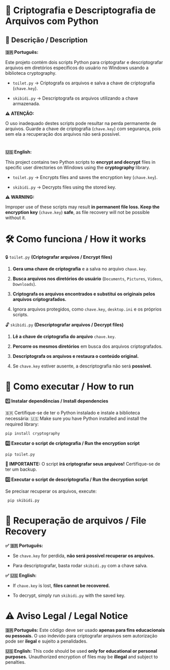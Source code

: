 # 🔐 Criptografia e Descriptografia de Arquivos com Python
## 📌 Descrição / Description

**🇧🇷 Português:**

Este projeto contém dois scripts Python para criptografar e descriptografar arquivos em diretórios específicos do usuário no Windows usando a biblioteca cryptography.

- `toilet.py` → Criptografa os arquivos e salva a chave de criptografia (`chave.key`).

- `skibidi.py` → Descriptografa os arquivos utilizando a chave armazenada.

**⚠️ ATENÇÃO:**

 O uso inadequado destes scripts pode resultar na perda permanente de arquivos. Guarde a chave de criptografia (`chave.key`) com segurança, pois sem ela a recuperação dos arquivos não será possível.

#

**🇺🇸 English:**

This project contains two Python scripts to **encrypt and decrypt** files in specific user directories on Windows using the **cryptography** library.

- `toilet.py` → Encrypts files and saves the encryption key (`chave.key`).

- `skibidi.py` → Decrypts files using the stored key.

**⚠️ WARNING:**

Improper use of these scripts may result **in permanent file loss. Keep the encryption key** (`chave.key`) **safe**, as file recovery will not be possible without it.

# 
# 🛠️ Como funciona / How it works

🔒 `toilet.py` **(Criptografar arquivos / Encrypt files)**
 
   1. **Gera uma chave de criptografia** e a salva no arquivo `chave.key`.

   2. **Busca arquivos nos diretórios do usuário** (`Documents`, `Pictures`, `Videos`, `Downloads`).

   3. **Criptografa os arquivos encontrados e substitui os originais pelos arquivos criptografados.**

   4. Ignora arquivos protegidos, como `chave.key`, `desktop.ini` e os próprios scripts.

🔓 `skibidi.py` **(Descriptografar arquivos / Decrypt files)**
   1. **Lê a chave de criptografia do arquivo** `chave.key`.

   2. **Percorre os mesmos diretórios** em busca dos arquivos criptografados.

   3. **Descriptografa os arquivos e restaura o conteúdo original.**

   4. Se `chave.key` estiver ausente, a descriptografia não será **possível.**

   #

   # 🚀 Como executar / How to run
 **1️⃣ Instalar dependências / Install dependencies**

 🇧🇷 Certifique-se de ter o Python instalado e instale a biblioteca necessária:
🇺🇸 Make sure you have Python installed and install the required library:

``` pip install cryptography ```

 **2️⃣ Executar o script de criptografia / Run the encryption script**
 
 ``` pip toilet.py ```

 **🛑 IMPORTANTE:** O script **irá criptografar seus arquivos!** Certifique-se de ter um backup.

**3️⃣ Executar o script de descriptografia / Run the decryption script**

Se precisar recuperar os arquivos, execute:

``` pip skibidi.py```
# 
# 🔑 Recuperação de arquivos / File Recovery

**✅ 🇧🇷 Português:**

- Se `chave.key` for perdida, **não será possível recuperar os arquivos.**

- Para descriptografar, basta rodar `skibidi.py` com a chave salva.

**✅ 🇺🇸 English:**

- If `chave.key` is lost, **files cannot be recovered.**

- To decrypt, simply run `skibidi.py` with the saved key.

#
# ⚠️ Aviso Legal / Legal Notice

**🇧🇷 Português:**
Este código deve ser usado **apenas para fins educacionais ou pessoais.** O uso indevido para criptografar arquivos sem autorização pode ser **ilegal** e sujeito a penalidades.

**🇺🇸 English:**
This code should be used **only for educational or personal purposes.** Unauthorized encryption of files may be **illegal** and subject to penalties.






  
